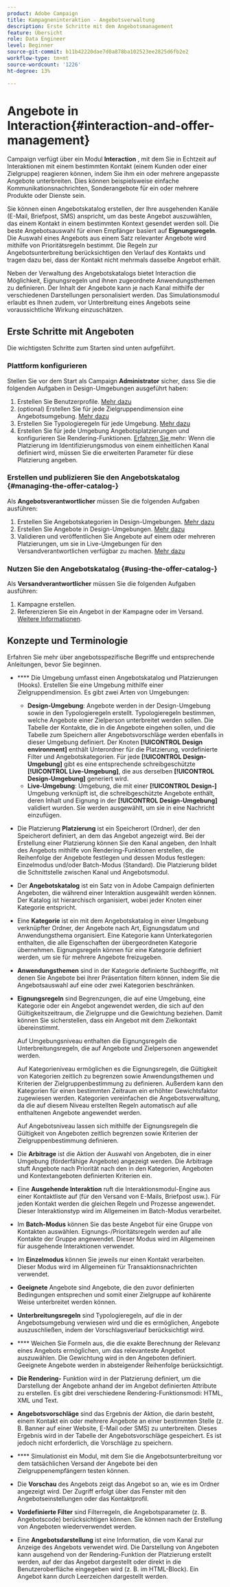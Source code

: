 ```yaml
---
product: Adobe Campaign
title: Kampagneninteraktion - Angebotsverwaltung
description: Erste Schritte mit dem Angebotsmanagement
feature: Übersicht
role: Data Engineer
level: Beginner
source-git-commit: b11b42220dae7d0a878ba102523ee2825d6fb2e2
workflow-type: tm+mt
source-wordcount: '1226'
ht-degree: 13%

---
```


# Angebote in Interaction{#interaction-and-offer-management}

Campaign verfügt über ein Modul **Interaction** , mit dem Sie in Echtzeit auf Interaktionen mit einem bestimmten Kontakt (einem Kunden oder einer Zielgruppe) reagieren können, indem Sie ihm ein oder mehrere angepasste Angebote unterbreiten. Dies können beispielsweise einfache Kommunikationsnachrichten, Sonderangebote für ein oder mehrere Produkte oder Dienste sein.

Sie können einen Angebotskatalog erstellen, der Ihre ausgehenden Kanäle (E-Mail, Briefpost, SMS) anspricht, um das beste Angebot auszuwählen, das einem Kontakt in einem bestimmten Kontext gesendet werden soll. Die beste Angebotsauswahl für einen Empfänger basiert auf **Eignungsregeln**. Die Auswahl eines Angebots aus einem Satz relevanter Angebote wird mithilfe von Prioritätsregeln bestimmt. Die Regeln zur Angebotsunterbreitung berücksichtigen den Verlauf des Kontakts und tragen dazu bei, dass der Kontakt nicht mehrmals dasselbe Angebot erhält.

Neben der Verwaltung des Angebotskatalogs bietet Interaction die Möglichkeit, Eignungsregeln und ihnen zugeordnete Anwendungsthemen zu definieren. Der Inhalt der Angebote kann je nach Kanal mithilfe der verschiedenen Darstellungen personalisiert werden. Das Simulationsmodul erlaubt es Ihnen zudem, vor Unterbreitung eines Angebots seine voraussichtliche Wirkung einzuschätzen.

## Erste Schritte mit Angeboten

Die wichtigsten Schritte zum Starten sind unten aufgeführt.

### Plattform konfigurieren

Stellen Sie vor dem Start als Campaign **Administrator** sicher, dass Sie die folgenden Aufgaben in Design-Umgebungen ausgeführt haben:

1. Erstellen Sie Benutzerprofile. [Mehr dazu](interaction-operators.md)
1. (optional) Erstellen Sie für jede Zielgruppendimension eine Angebotsumgebung. [Mehr dazu](interaction-env.md)
1. Erstellen Sie Typologieregeln für jede Umgebung. [Mehr dazu](interaction-offer.md#offer-presentation)
1. Erstellen Sie für jede Umgebung Angebotsplatzierungen und konfigurieren Sie Rendering-Funktionen. [Erfahren Sie ](interaction-offer-spaces.md)
mehr: Wenn die Platzierung im Identifizierungsmodus von einem einheitlichen Kanal definiert wird, müssen Sie die erweiterten Parameter für diese Platzierung angeben.

### Erstellen und publizieren Sie den Angebotskatalog {#managing-the-offer-catalog-}

Als **Angebotsverantwortlicher** müssen Sie die folgenden Aufgaben ausführen:

1. Erstellen Sie Angebotskategorien in Design-Umgebungen. [Mehr dazu](interaction-offer-catalog.md#creating-offer-categories)
1. Erstellen Sie Angebote in Design-Umgebungen. [Mehr dazu](interaction-offer.md)
1. Validieren und veröffentlichen Sie Angebote auf einem oder mehreren Platzierungen, um sie in Live-Umgebungen für den Versandverantwortlichen verfügbar zu machen. [Mehr dazu](interaction-offer.md#approve-offers)

### Nutzen Sie den Angebotskatalog {#using-the-offer-catalog-}

Als **Versandverantwortlicher** müssen Sie die folgenden Aufgaben ausführen:

1. Kampagne erstellen.
1. Referenzieren Sie ein Angebot in der Kampagne oder im Versand. [Weitere Informationen](interaction-send-offers.md).


## Konzepte und Terminologie

Erfahren Sie mehr über angebotsspezifische Begriffe und entsprechende Anleitungen, bevor Sie beginnen.

* **** Die Umgebung umfasst einen Angebotskatalog und Platzierungen (Hooks). Erstellen Sie eine Umgebung mithilfe einer Zielgruppendimension.
Es gibt zwei Arten von Umgebungen:

   * **Design-Umgebung**: Angebote werden in der Design-Umgebung sowie in den Typologieregeln erstellt. Typologieregeln bestimmen, welche Angebote einer Zielperson unterbreitet werden sollen. Die Tabelle der Kontakte, die in die Angebote eingehen sollen, und die Tabelle zum Speichern aller Angebotsvorschläge werden ebenfalls in dieser Umgebung definiert. Der Knoten **[!UICONTROL Design environment]** enthält Unterordner für die Platzierung, vordefinierte Filter und Angebotskategorien. Für jede **[!UICONTROL Design-Umgebung]** gibt es eine entsprechende schreibgeschützte **[!UICONTROL Live-Umgebung]**, die aus derselben **[!UICONTROL Design-Umgebung]** generiert wird.
   * **Live-Umgebung**: Umgebung, die mit einer  **[!UICONTROL Design-]** Umgebung verknüpft ist, die schreibgeschützte Angebote enthält, deren Inhalt und Eignung in der  **[!UICONTROL Design-Umgebung]** validiert wurden. Sie werden ausgewählt, um sie in eine Nachricht einzufügen.

* Die Platzierung **Platzierung** ist ein Speicherort (Ordner), der den Speicherort definiert, an dem das Angebot angezeigt wird. Bei der Erstellung einer Platzierung können Sie den Kanal angeben, den Inhalt des Angebots mithilfe von Rendering-Funktionen erstellen, die Reihenfolge der Angebote festlegen und dessen Modus festlegen: Einzelmodus und/oder Batch-Modus (Standard). Die Platzierung bildet die Schnittstelle zwischen Kanal und Angebotsmodul.
* Der **Angebotskatalog** ist ein Satz von in Adobe Campaign definierten Angeboten, die während einer Interaktion ausgewählt werden können. Der Katalog ist hierarchisch organisiert, wobei jeder Knoten einer Kategorie entspricht.
* Eine **Kategorie** ist ein mit dem Angebotskatalog in einer Umgebung verknüpfter Ordner, der Angebote nach Art, Eignungsdatum und Anwendungsthema organisiert. Eine Kategorie kann Unterkategorien enthalten, die alle Eigenschaften der übergeordneten Kategorie übernehmen. Eignungsregeln können für eine Kategorie definiert werden, um sie für mehrere Angebote freizugeben.
* **Anwendungsthemen** sind in der Kategorie definierte Suchbegriffe, mit denen Sie Angebote bei ihrer Präsentation filtern können, indem Sie die Angebotsauswahl auf eine oder zwei Kategorien beschränken.
* **Eignungsregeln** sind Begrenzungen, die auf eine Umgebung, eine Kategorie oder ein Angebot angewendet werden, die sich auf den Gültigkeitszeitraum, die Zielgruppe und die Gewichtung beziehen. Damit können Sie sicherstellen, dass ein Angebot mit dem Zielkontakt übereinstimmt.

   Auf Umgebungsniveau enthalten die Eignungsregeln die Unterbreitungsregeln, die auf Angebote und Zielpersonen angewendet werden.

   Auf Kategorieniveau ermöglichen es die Eignungsregeln, die Gültigkeit von Kategorien zeitlich zu begrenzen sowie Anwendungsthemen und Kriterien der Zielgruppenbestimmung zu definieren. Außerdem kann den Kategorien für einen bestimmten Zeitraum ein erhöhter Gewichtsfaktor zugewiesen werden. Kategorien vereinfachen die Angebotsverwaltung, da die auf diesem Niveau erstellten Regeln automatisch auf alle enthaltenen Angebote angewendet werden.

   Auf Angebotsniveau lassen sich mithilfe der Eignungsregeln die Gültigkeit von Angeboten zeitlich begrenzen sowie Kriterien der Zielgruppenbestimmung definieren.

* Die **Arbitrage** ist die Aktion der Auswahl von Angeboten, die in einer Umgebung (förderfähige Angebote) angezeigt werden. Die Arbitrage stuft Angebote nach Priorität nach den in den Kategorien, Angeboten und Kontextangeboten definierten Kriterien ein.
* Eine **Ausgehende Interaktion** ruft die Interaktionsmodul-Engine aus einer Kontaktliste auf (für den Versand von E-Mails, Briefpost usw.). Für jeden Kontakt werden die gleichen Regeln und Prozesse angewendet. Dieser Interaktionstyp wird im Allgemeinen im Batch-Modus verarbeitet.
* Im **Batch-Modus** können Sie das beste Angebot für eine Gruppe von Kontakten auswählen. Eignungs-/Prioritätsregeln werden auf alle Kontakte der Gruppe angewendet. Dieser Modus wird im Allgemeinen für ausgehende Interaktionen verwendet.
* Im **Einzelmodus** können Sie jeweils nur einen Kontakt verarbeiten. Dieser Modus wird im Allgemeinen für Transaktionsnachrichten verwendet.
* **Geeignete** Angebote sind Angebote, die den zuvor definierten Bedingungen entsprechen und somit einer Zielgruppe auf kohärente Weise unterbreitet werden können.
* **Unterbreitungsregeln** sind Typologieregeln, auf die in der Angebotsumgebung verwiesen wird und die es ermöglichen, Angebote auszuschließen, indem der Vorschlagsverlauf berücksichtigt wird.
* **** Weichen Sie Formeln aus, die die exakte Berechnung der Relevanz eines Angebots ermöglichen, um das relevanteste Angebot auszuwählen. Die Gewichtung wird in den Angeboten definiert. Geeignete Angebote werden in absteigender Reihenfolge berücksichtigt.
* **Die Rendering-** Funktion wird in der Platzierung definiert, um die Darstellung der Angebote anhand der im Angebot definierten Attribute zu erstellen. Es gibt drei verschiedene Rendering-Funktionsmodi: HTML, XML und Text.
* **Angebotsvorschläge** sind das Ergebnis der Aktion, die darin besteht, einem Kontakt ein oder mehrere Angebote an einer bestimmten Stelle (z. B. Banner auf einer Website, E-Mail oder SMS) zu unterbreiten. Dieses Ergebnis wird in der Tabelle der Angebotsvorschläge gespeichert. Es ist jedoch nicht erforderlich, die Vorschläge zu speichern.
* **** Simulationist ein Modul, mit dem Sie die Angebotsunterbreitung vor dem tatsächlichen Versand der Angebote bei den Zielgruppenempfängern testen können.
* Die **Vorschau** des Angebots zeigt das Angebot so an, wie es im Ordner angezeigt wird. Der Zugriff erfolgt über das Fenster mit den Angebotseinstellungen oder das Kontaktprofil.
* **Vordefinierte Filter** sind Filterregeln, die Angebotsparameter (z. B. Angebotscode) berücksichtigen können. Sie können nach der Erstellung von Angeboten wiederverwendet werden.
* Eine **Angebotsdarstellung** ist eine Information, die vom Kanal zur Anzeige des Angebots verwendet wird. Die Darstellung von Angeboten kann ausgehend von der Rendering-Funktion der Platzierung erstellt werden, auf der das Angebot dargestellt oder direkt in die Benutzeroberfläche eingegeben wird (z. B. im HTML-Block). Ein Angebot kann durch Leerzeichen dargestellt werden.

